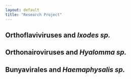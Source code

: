 ```yaml
---
layout: default
title: "Research Project"
---
```


## Orthoflaviviruses and <i>Ixodes sp.</i>


## Orthonairoviruses and  <i>Hyalomma sp.</i>


## Bunyavirales and <i>Haemaphysalis sp.</i> 
